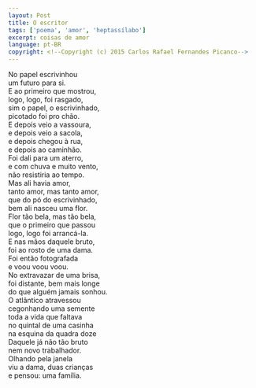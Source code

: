 ```yaml
---
layout: Post
title: O escritor
tags: ['poema', 'amor', 'heptassílabo']
excerpt: coisas de amor
language: pt-BR
copyright: <!--Copyright (c) 2015 Carlos Rafael Fernandes Picanco-->
---
```

No papel escrivinhou  
um futuro para si.  
E ao primeiro que mostrou,  
logo, logo, foi rasgado,  
sim o papel, o escrivinhado,  
picotado foi pro chão.  
E depois veio a vassoura,  
e depois veio a sacola,  
e depois chegou à rua,  
e depois ao caminhão.  
Foi dali para um aterro,  
e com chuva e muito vento,  
não resistiria ao tempo.  
Mas ali havia amor,  
tanto amor, mas tanto amor,  
que do pó do escrivinhado,  
bem ali nasceu uma flor.  
Flor tão bela, mas tão bela,  
que o primeiro que passou  
logo, logo foi arrancá-la.  
E nas mãos daquele bruto,  
foi ao rosto de uma dama.  
Foi então fotografada  
e voou voou voou.  
No extravazar de uma brisa,  
foi distante, bem mais longe  
do que alguém jamais sonhou.  
O atlântico atravessou  
cegonhando uma semente  
toda a vida que faltava  
no quintal de uma casinha  
na esquina da quadra doze  
Daquele já não tão bruto  
nem novo trabalhador.  
Olhando pela janela  
viu a dama, duas crianças  
e pensou: uma família.  